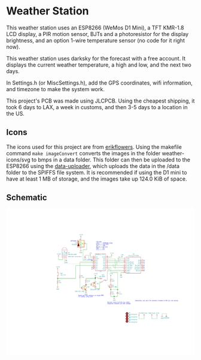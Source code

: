 # Weather Station

This weather station uses an ESP8266 (WeMos D1 Mini), a TFT KMR-1.8 LCD display, a PIR
motion sensor, BJTs and a photoresistor for the display brightness, and an option 1-wire
temperature sensor (no code for it right now).

This weather station uses darksky for the forecast with a free account. It displays the
current weather temperature, a high and low, and the next two days.

In Settings.h (or MiscSettings.h), add the GPS coordinates, wifi information, and timezone
to make the system work.

This project's PCB was made using JLCPCB. Using the cheapest shipping, it took 6 days to
LAX, a week in customs, and then 3-5 days to a location in the US.

## Icons

The icons used for this project are from
[erikflowers](https://github.com/erikflowers/weather-icons).  Using the makefile command
`make imageConvert` converts the images in the folder weather-icons/svg to bmps in a data
folder. This folder can then be uploaded to the ESP8266 using the
[data-uploader](https://github.com/esp8266/arduino-esp8266fs-plugin), which uploads the
data in the /data folder to the SPIFFS file system. It is recommended if using the D1 mini
to have at least 1 MB of storage, and the images take up 124.0 KiB of space.

## Schematic

![Schematic](weatherPCB/WeatherPCB.svg)
